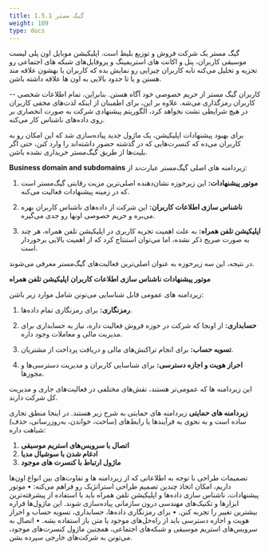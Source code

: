 ```yaml
---
title: 1.5.1 گیگ مستر
weight: 109
type: docs
---
```


گیگ مستر یک شرکت فروش و توزیع بلیط است. اپلیکیشن موبایل اون پلی لیست موسیقی کاربران، پنل و اکانت های استریمینگ و پروفایل‌های شبکه های اجتماعی رو تجزیه و تحلیل می‌کنه تابه کاربران چیزایی رو نمایش بده که کاربران یا بهشون علاقه مند هستن و یا تا حدود بالایی به اون ها علاقه داشته باشن. 

--
کاربران گیگ مستر از حریم خصوصی خود آگاه هستن. بنابراین، تمام اطلاعات شخصی کاربران رمزگذاری می‌شه. علاوه بر این، برای اطمینان از اینکه لذت‌های مخفی کاربران در هیچ شرایطی نشت نخواهد کرد، الگوریتم پیشنهادی شرکت به صورت انحصاری بر روی داده‌های ناشناس کار می‌کنه.

برای بهبود پیشنهادات اپلیکیشن، یک ماژول جدید پیاده‌سازی شد که این امکان رو به کاربران می‌ده که کنسرت‌هایی که در گذشته حضور داشته‌اند را وارد کنن، حتی اگر بلیت‌ها از طریق گیگ‌مستر خریداری نشده باشن.

**Business domain and subdomains**
زیردامنه های اصلی گیگ‌مستر عبارت‌ند از:

1. **موتور پیشنهادات:** این زیرحوزه نشان‌دهنده اصلی‌ترین مزیت رقابتی گیگ‌مستر است که در زمینه پیشنهادات فعالیت می‌کنه.

2. **ناشناس سازی اطلاعات کاربران:** این شرکت از داده‌های ناشناس کاربران بهره می‌بره و حریم خصوصی اونها رو جدی می‌گیره.

3. **اپلیکیشن تلفن همراه:** به علت اهمیت تجربه کاربری در اپلیکیشن تلفن همراه، هر چند به صورت صریح ذکر نشده، اما می‌توان استنتاج کرد که از اهمیت بالایی برخوردار است.

در نتیجه، این سه زیرحوزه به عنوان اصلی‌ترین فعالیت‌های گیگ‌مستر معرفی می‌شوند.


**موتور پیشنهادات**
**ناشناس سازی اطلاعات کاربران**
**اپلیکیشن تلفن همراه**


زیردامنه های عمومی قابل شناسایی می‌تونن شامل موارد زیر باشن:

1. **رمزنگاری:** برای رمزنگاری تمام داده‌ها.

2. **حسابداری:** از اونجا که شرکت در حوزه فروش فعالیت داره، نیاز به حسابداری برای مدیریت مالی و معاملات وجود داره.
3. **تسویه حساب:** برای انجام تراکنش‌های مالی و دریافت پرداخت از مشتریان.

4. **احراز هویت و اجازه دسترسی:** برای شناسایی کاربران و مدیریت دسترسی‌ها و مجوزها.

این زیر‌دامنه ها که عمومی‌تر هستند، نقش‌های مختلفی در فعالیت‌های جاری و مدیریت کل شرکت دارند.

**زیردامنه های حمایتی**
زیردامنه های حمایتی به شرح زیر هستند. در اینجا منطق تجاری ساده است و به نحوی به فرآیندها یا رابط‌های  (ساخت، خواندن، به‌روزرسانی، حذف) شباهت داره:

1. **اتصال با سرویس‌های استریم موسیقی**
2. **ادغام شدن با سوشیال مدیا**
3. **ماژول ارتباط با کنسرت های موجود**

تصمیمات طراحی
با توجه به اطلاعاتی که از زیردامنه ها و تفاوت‌های بین انواع اون‌ها داریم، امکان اتخاذ چندین تصمیم طراحی استراتژیک رو فراهم می‌کنه:
• موتور پیشنهادات، ناشناس سازی داده‌ها و اپلیکیشن تلفن همراه باید با استفاده از پیشرفته‌ترین ابزارها و تکنیک‌های مهندسی درون سازمانی پیاده‌سازی شوند. این ماژول‌ها قراره بیشترین تغییر را تجربه کنن.
• برای رمزنگاری داده‌ها، حسابداری، تسویه حساب و احراز هویت و اجازه دسترسی باید از راه‌حل‌های موجود یا متن باز استفاده بشه.
• اتصال به سرویس‌های استریم موسیقی و شبکه‌های اجتماعی، همچنین ماژول کنسرت‌های موجود، می‌تونن به شرکت‌های خارجی سپرده بشن.
